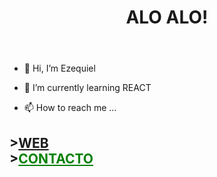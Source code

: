 <div>
<header><h1>ALO ALO!</h1></header>


 - 👋 Hi, I’m Ezequiel
- 🌱 I’m currently learning REACT

 
 
 
 - 📫 How to reach me ...
<div text-align=center>
 <nav> <h2>><a align=left href="http://drekert.com">WEB</a> <br> ><a align=left href="mailto:ezequielmatiasb@hotmail.com" style="color:green">CONTACTO</a>
  </h2></div>
 </div>
